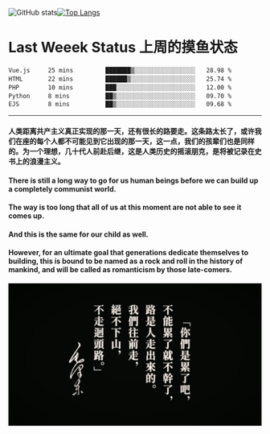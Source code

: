 ![GitHub stats](https://github-readme-stats.vercel.app/api?username=Mundanity-fc&hide=stars&count_private=true&show_icons=true&theme=prussian)[![Top Langs](https://github-readme-stats.vercel.app/api/top-langs/?username=Mundanity-fc&hide=javascript,html,css,blade&layout=compact&theme=prussian)](https://github.com/anuraghazra/github-readme-stats)

# Last Weeek Status 上周的摸鱼状态
<!--START_SECTION:waka-->

```txt
Vue.js     25 mins         ███████▒░░░░░░░░░░░░░░░░░   28.98 %
HTML       22 mins         ██████▒░░░░░░░░░░░░░░░░░░   25.74 %
PHP        10 mins         ███░░░░░░░░░░░░░░░░░░░░░░   12.00 %
Python     8 mins          ██▒░░░░░░░░░░░░░░░░░░░░░░   09.70 %
EJS        8 mins          ██▒░░░░░░░░░░░░░░░░░░░░░░   09.68 %
```

<!--END_SECTION:waka-->

---

#### 人类距离共产主义真正实现的那一天，还有很长的路要走。这条路太长了，或许我们在座的每个人都不可能见到它出现的那一天，这一点，我们的孩辈们也是同样的。为一个理想，几十代人前赴后继，这是人类历史的摇滚朋克，是将被记录在史书上的浪漫主义。

#### There is still a long way to go for us human beings before we can build up a completely communist world.
#### The way is too long that all of us at this moment are not able to see it comes up.
#### And this is the same for our child as well.
#### However, for an ultimate goal that generations dedicate themselves to building, this is bound to be named as a rock and roll in the history of mankind, and will be called as romanticism by those late-comers.

![HeSays](./HeSays.webp)
